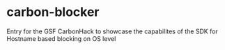 # carbon-blocker
Entry for the GSF CarbonHack to showcase the capabilites of the SDK for Hostname based blocking on OS level
